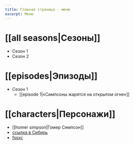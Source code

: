 ```yaml
---
title: Главная страница - меню
excerpt: Меню
---
```

# [[all seasons|Сезоны]]
- Сезон 1
- Сезон 2

# [[episodes|Эпизоды]]
- Сезон 1
	- [[episode 1|«Симпсоны жарятся на открытом огне»]]

# [[characters|Персонажи]]
 * [[homer simpson|Гомер Симпсон]]
 * [ссылка в Сибирь](./characters/)
 * [fssxc](seasons/)
